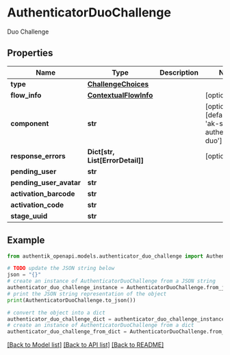 # AuthenticatorDuoChallenge

Duo Challenge

## Properties

Name | Type | Description | Notes
------------ | ------------- | ------------- | -------------
**type** | [**ChallengeChoices**](ChallengeChoices.md) |  | 
**flow_info** | [**ContextualFlowInfo**](ContextualFlowInfo.md) |  | [optional] 
**component** | **str** |  | [optional] [default to 'ak-stage-authenticator-duo']
**response_errors** | **Dict[str, List[ErrorDetail]]** |  | [optional] 
**pending_user** | **str** |  | 
**pending_user_avatar** | **str** |  | 
**activation_barcode** | **str** |  | 
**activation_code** | **str** |  | 
**stage_uuid** | **str** |  | 

## Example

```python
from authentik_openapi.models.authenticator_duo_challenge import AuthenticatorDuoChallenge

# TODO update the JSON string below
json = "{}"
# create an instance of AuthenticatorDuoChallenge from a JSON string
authenticator_duo_challenge_instance = AuthenticatorDuoChallenge.from_json(json)
# print the JSON string representation of the object
print(AuthenticatorDuoChallenge.to_json())

# convert the object into a dict
authenticator_duo_challenge_dict = authenticator_duo_challenge_instance.to_dict()
# create an instance of AuthenticatorDuoChallenge from a dict
authenticator_duo_challenge_from_dict = AuthenticatorDuoChallenge.from_dict(authenticator_duo_challenge_dict)
```
[[Back to Model list]](../README.md#documentation-for-models) [[Back to API list]](../README.md#documentation-for-api-endpoints) [[Back to README]](../README.md)



